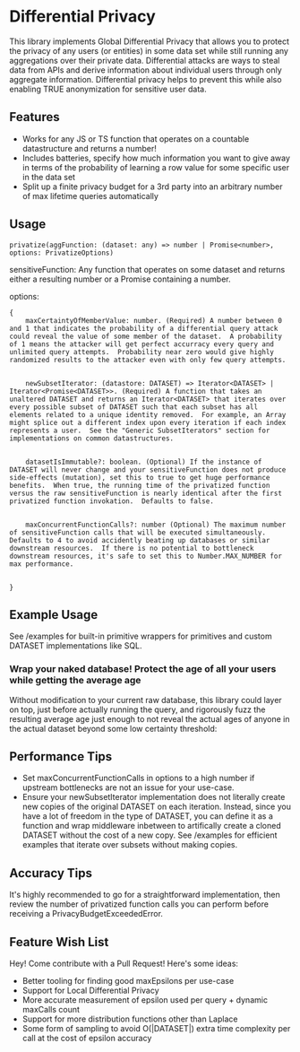 # Differential Privacy

This library implements Global Differential Privacy that allows you to protect the privacy of any users (or entities) in some data set while still running any aggregations over their private data.  Differential attacks are ways to steal data from APIs and derive information about individual users through only aggregate information.  Differential privacy helps to prevent this while also enabling TRUE anonymization for sensitive user data.

## Features

- Works for any JS or TS function that operates on a countable datastructure and returns a number!
- Includes batteries, specify how much information you want to give away in terms of the probability of learning a row value for some specific user in the data set
- Split up a finite privacy budget for a 3rd party into an arbitrary number of max lifetime queries automatically

## Usage

`privatize(aggFunction: (dataset: any) => number | Promise<number>, options: PrivatizeOptions)`

sensitiveFunction: Any function that operates on some dataset and returns either a resulting number or a Promise containing a number.

options: 

```
{
    maxCertaintyOfMemberValue: number. (Required) A number between 0 and 1 that indicates the probability of a differential query attack could reveal the value of some member of the dataset.  A probability of 1 means the attacker will get perfect accurracy every query and unlimited query attempts.  Probability near zero would give highly randomized results to the attacker even with only few query attempts.


    newSubsetIterator: (datastore: DATASET) => Iterator<DATASET> | Iterator<Promise<DATASET>>. (Required) A function that takes an unaltered DATASET and returns an Iterator<DATASET> that iterates over every possible subset of DATASET such that each subset has all elements related to a unique identity removed.  For example, an Array might splice out a different index upon every iteration if each index represents a user.  See the "Generic SubsetIterators" section for implementations on common datastructures.


    datasetIsImmutable?: boolean. (Optional) If the instance of DATASET will never change and your sensitiveFunction does not produce side-effects (mutation), set this to true to get huge performance benefits.  When true, the running time of the privatized function versus the raw sensitiveFunction is nearly identical after the first privatized function invokation.  Defaults to false.


    maxConcurrentFunctionCalls?: number (Optional) The maximum number of sensitiveFunction calls that will be executed simultaneously.  Defaults to 4 to avoid accidently beating up databases or similar downstream resources.  If there is no potential to bottleneck downstream resources, it's safe to set this to Number.MAX_NUMBER for max performance.


}
```

## Example Usage

See /examples for built-in primitive wrappers for primitives and custom DATASET implementations like SQL.

### Wrap your naked database! Protect the age of all your users while getting the average age

Without modification to your current raw database, this library could layer on top, just before actually running the query, and rigorously fuzz the resulting average age just enough to not reveal the actual ages of anyone in the actual dataset beyond some low certainty threshold:

## Performance Tips

- Set maxConcurrentFunctionCalls in options to a high number if upstream bottlenecks are not an issue for your use-case.
- Ensure your newSubsetIterator implementation does not literally create new copies of the original DATASET on each iteration.  Instead, since you have a lot of freedom in the type of DATASET, you can define it as a function and wrap middleware inbetween to artifically create a cloned DATASET without the cost of a new copy.  See /examples for efficient examples that iterate over subsets without making copies.

## Accuracy Tips

It's highly recommended to go for a straightforward implementation, then review the number of privatized function calls you can perform before receiving a PrivacyBudgetExceededError.

## Feature Wish List

Hey! Come contribute with a Pull Request!  Here's some ideas:

- Better tooling for finding good maxEpsilons per use-case
- Support for Local Differential Privacy
- More accurate measurement of epsilon used per query + dynamic maxCalls count
- Support for more distribution functions other than Laplace
- Some form of sampling to avoid O(|DATASET|) extra time complexity per call at the cost of epsilon accuracy